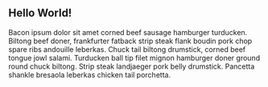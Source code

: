 ## Hello World!

Bacon ipsum dolor sit amet corned beef sausage hamburger turducken. Biltong beef doner, frankfurter fatback strip steak flank boudin pork chop spare ribs andouille leberkas. Chuck tail biltong drumstick, corned beef tongue jowl salami. Turducken ball tip filet mignon hamburger doner ground round chuck biltong. Strip steak landjaeger pork belly drumstick. Pancetta shankle bresaola leberkas chicken tail porchetta.
